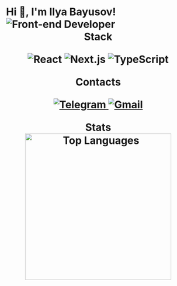 <html lang="en">
<head>
    <meta charset="UTF-8">
    <meta name="viewport" content="width=device-width, initial-scale=1.0">
    <link rel="stylesheet" href="styles.css">
</head>
<body>
    <h1>
        <strong>Hi 👋, I'm Ilya Bayusov!</strong>
        <img src="https://readme-typing-svg.herokuapp.com?font=Fira+Code&pause=1000&color=1DF72E&width=435&lines=Front-end+Developer" alt="Front-end Developer" /
    </h1>
    <div align='center'>
      <strong align='center'>Stack</strong>
      <p>
        <img src="https://img.shields.io/badge/React-18-blue?logo=react" alt="React" />
        <img src="https://img.shields.io/badge/Next.js-14-black?logo=next.js" alt="Next.js" />
        <img src="https://img.shields.io/badge/TypeScript-blue?logo=typescript" alt="TypeScript" />
      </p>
      <strong align='center'>Contacts</strong>
      <p>
        <a href="https://t.me/g_usyara" target="_blank">
          <img src="https://img.shields.io/badge/telegram-%2326A5E4?style=for-the-badge" alt="Telegram" />
        </a>
         <a href="https://mail.google.com/mail/u/0/#inbox/FMfcgzQZTVrVbcsxLBvdMXMfrwzldXnG?compose=GTvVlcSDbSPfJLLzHmqcqjcfDRqswHGtGDHQmZGTfmRbjkNwvGrCTZxsRNZZvLPGnLBdNPdTWdJfh" target="_blank">
          <img src="https://img.shields.io/badge/Gmail-%23EA4335?style=for-the-badge" alt="Gmail" />
        </a>
      </p>
      <strong align='center'>Stats</strong>
      <div>
          <img 
              src="https://github-readme-stats.vercel.app/api/top-langs/?username=IlyaBayusov&layout=compact&theme=radical" 
              alt="Top Languages" 
              width="400"
          />
      </div>
    </div>
</body>
</html>
